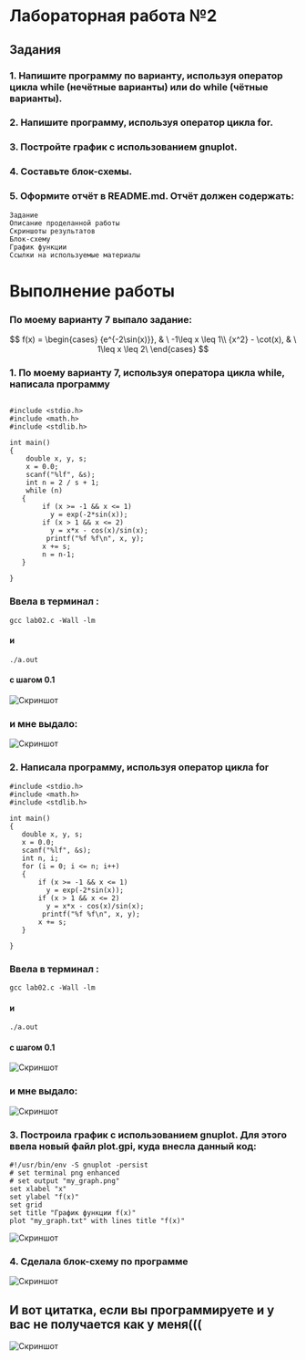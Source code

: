 # Лабораторная работа №2

## Задания

### 1. Напишите программу по варианту, используя оператор цикла while (нечётные варианты) или do while (чётные варианты).
### 2. Напишите программу, используя оператор цикла for.
### 3. Постройте график с использованием gnuplot.
### 4. Составьте блок-схемы.
### 5. Оформите отчёт в README.md. Отчёт должен содержать:

    Задание
    Описание проделанной работы
    Скриншоты результатов
    Блок-схему
    График функции
    Ссылки на используемые материалы

# Выполнение работы
### По моему варианту 7 выпало задание:


$$ f(x) =
  \begin{cases}
    {e^{-2\sin(x)}},       & \ -1\leq x \leq 1\\
    {x^2} - \cot(x),      & \  1\leq x \leq 2\  \end{cases}
$$


### 1. По моему варианту 7, используя оператора цикла while, написала программу
```

#include <stdio.h>
#include <math.h>
#include <stdlib.h>

int main()
{
    double x, y, s;
    x = 0.0; 
    scanf("%lf", &s);
    int n = 2 / s + 1;
    while (n) 
   {
        if (x >= -1 && x <= 1)
          y = exp(-2*sin(x));
        if (x > 1 && x <= 2)
          y = x*x - cos(x)/sin(x);
         printf("%f %f\n", x, y);
        x += s;
        n = n-1;
   }

}

```

### Ввела в терминал :

```
gcc lab02.c -Wall -lm

```
#### и
```
./a.out
```
#### c шагом 0.1

![Скриншот](32.png "код")

### и мне выдало:

![Скриншот](44.png "код")

### 2. Написала программу, используя оператор цикла for
 
 ```
 #include <stdio.h>
#include <math.h>
#include <stdlib.h>

int main()
{
    double x, y, s;
    x = 0.0; 
    scanf("%lf", &s);
    int n, i;
    for (i = 0; i <= n; i++)  
    {
        if (x >= -1 && x <= 1)
          y = exp(-2*sin(x));
        if (x > 1 && x <= 2)
          y = x*x - cos(x)/sin(x);
         printf("%f %f\n", x, y);
        x += s;
    }

}

 ```

### Ввела в терминал :

```
gcc lab02.c -Wall -lm

```
#### и
```
./a.out
```
#### c шагом 0.1

![Скриншот](32.png "код")

### и мне выдало:

![Скриншот](for44.png "код")

### 3. Построила график с использованием gnuplot. Для этого ввела новый файл plot.gpi, куда внесла данный код:

```
#!/usr/bin/env -S gnuplot -persist
# set terminal png enhanced
# set output "my_graph.png"
set xlabel "x" 
set ylabel "f(x)"
set grid
set title "График функции f(x)"
plot "my_graph.txt" with lines title "f(x)"

```

![Скриншот](kikas.png "код")

### 4. Сделала блок-схему по программе

![Скриншот](kill.png "код")

## И вот цитатка, если вы программируете и у вас не получается как у меня(((
![Скриншот](tt.png "код") 


